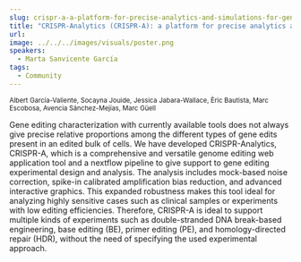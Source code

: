```yaml
---
slug: crispr-a-a-platform-for-precise-analytics-and-simulations-for-gene-editing
title: "CRISPR-Analytics (CRISPR-A): a platform for precise analytics and simulations for gene editing"
url: 
image: ../../../images/visuals/poster.png
speakers:
  - Marta Sanvicente García
tags:
  - Community
---
```

<div className="mb-8">
  <small className="typo-small">
    Albert García-Valiente, Socayna Jouide, Jessica Jabara-Wallace, Èric Bautista, Marc Escobosa, Avencia Sánchez-Mejías, Marc Güell
  </small>
</div>

Gene editing characterization with currently available tools does not always give precise relative proportions among the different types of gene edits present in an edited bulk of cells. We have developed CRISPR-Analytics, CRISPR-A, which is a comprehensive and versatile genome editing web application tool and a nextflow pipeline to give support to gene editing experimental design and analysis. The analysis includes mock-based noise correction, spike-in calibrated amplification bias reduction, and advanced interactive graphics. This expanded robustness makes this tool ideal for analyzing highly sensitive cases such as clinical samples or experiments with low editing efficiencies. Therefore, CRISPR-A is ideal to support multiple kinds of experiments such as double-stranded DNA break-based engineering, base editing (BE), primer editing (PE), and homology-directed repair (HDR), without the need of specifying the used experimental approach.
